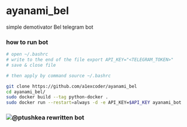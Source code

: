 # ayanami_bel
 simple demotivator Bel telegram bot

### how to run bot
```bash
# open ~/.bashrc
# write to the end of the file export API_KEY="<TELEGRAM_TOKEN>"
# save & close file

# then apply by command source ~/.bashrc

git clone https://github.com/a1excoder/ayanami_bel
cd ayanami_bel/
sudo docker build --tag python-docker .
sudo docker run --restart=always -d -e API_KEY=$API_KEY ayanami_bot
```

### ![@ptushkea](https://github.com/ptushkea) rewritten bot
